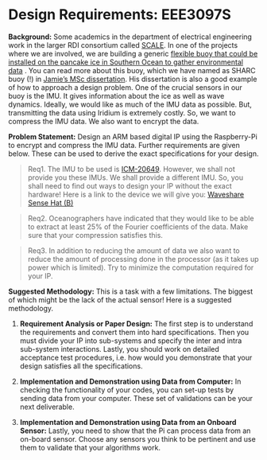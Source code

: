 # Design Requirements: EEE3097S

**Background:** Some academics in the department of electrical
engineering work in the larger RDI consortium called [SCALE](http://scale.org.za/). In one of
the projects where we are involved, we are building a generic [flexible
buoy that could be installed on the pancake ice in Southern Ocean to
gather environmental data](https://www.news.uct.ac.za/article/-2019-07-15-polar-cyclones-antarctic-sea-ice-and-a-cruise-to-understand-it-all) . You can read more about this buoy, which
we have named as SHARC buoy (!) in [Jamie’s MSc dissertation](https://open.uct.ac.za/bitstream/handle/11427/35788/thesis_ebe_2021_jacobson%20jamie%20nicholas.pdf?sequence=1&isAllowed=y). 
His dissertation is also a good example of how to approach a design
problem.
One of the crucial sensors in our buoy is the IMU. It gives information
about the ice as well as wave dynamics. Ideally, we would like as
much of the IMU data as possible. But, transmitting the data using
Iridium is extremely costly. So, we want to compress the IMU data. We
also want to encrypt the data.

**Problem Statement:**
Design an ARM based digital IP using the Raspberry-Pi to encrypt and compress the IMU data. Further requirements are given below. These can be used to derive the exact
specifications for your design.

> Req1. The IMU to be used is [ICM-20649](https://product.tdk.com/system/files/dam/doc/product/sensor/mortion-inertial/imu/data_sheet/ds-000192-icm-20649-v1.0.pdf).
However, we shall not provide you these IMUs. We shall provide a
different IMU. So, you shall need to find out ways to design your
IP without the exact hardware! Here is a link to the device we will
give you: [Waveshare Sense Hat (B)](https://www.waveshare.com/wiki/Sense_HAT_(B))

> Req2. Oceanographers have indicated that they would like to be
able to extract at least 25% of the Fourier coefficients of the
data. Make sure that your compression satisfies this.

> Req3. In addition to reducing the amount of data we also want to
reduce the amount of processing done in the processor (as it
takes up power which is limited). Try to minimize the
computation required for your IP.

**Suggested Methodology:** This is a task with a few limitations. The biggest
of which might be the lack of the actual sensor! Here is a suggested
methodology.

1) **Requirement Analysis or Paper Design:** The first step is to
understand the requirements and convert them into hard
specifications. Then you must divide your IP into sub-systems and
specify the inter and intra sub-system interactions. Lastly, you
should work on detailed acceptance test procedures, i.e. how
would you demonstrate that your design satisfies all the
specifications.

2) **Implementation and Demonstration using Data from Computer:**
In checking the functionality of your codes, you can set-up tests
by sending data from your computer. These set of validations
can be your next deliverable.

3) **Implementation and Demonstration using Data from an Onboard Sensor:** Lastly, you need to show that the Pi can process
data from an on-board sensor. Choose any sensors you think to
be pertinent and use them to validate that your algorithms work. 
